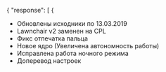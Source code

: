 ﻿{
  "response": [
{
- Обновлены исходники по 13.03.2019
- Lawnchair v2 заменен на CPL
- Фикс отпечатка пальца
- Новое ядро (Увеличена автономность работы)
- Исправлена работа ночного режима
- Доперевод настроек

